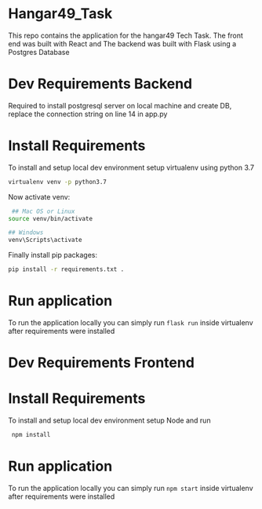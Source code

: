 # Hangar49_Task
This repo contains the application for the hangar49 Tech Task. The front end was built with React and The backend was built with Flask using a Postgres Database 

# Dev Requirements Backend
Required to install postgresql server on local machine and create DB, replace the connection string on line 14 in app.py

# Install Requirements 
To install and setup local dev environment setup virtualenv using python 3.7
```bash
virtualenv venv -p python3.7
```

Now activate venv:
```bash 
 ## Mac OS or Linux
source venv/bin/activate

## Windows 
venv\Scripts\activate
```

Finally install pip packages:
```bash
pip install -r requirements.txt .
```

# Run application
To run the application locally you can simply run `flask run` inside virtualenv after requirements were installed

# Dev Requirements Frontend

# Install Requirements 
To install and setup local dev environment setup Node and run
```bash
 npm install
```

# Run application
To run the application locally you can simply run `npm start` inside virtualenv after requirements were installed


 
 
